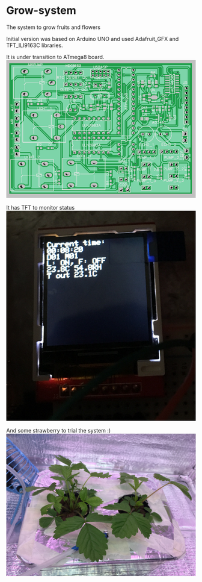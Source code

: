 # Grow-system
The system to grow fruits and flowers

Initial version was based on Arduino UNO and used Adafruit_GFX and TFT_ILI9163C libraries.

It is under transition to ATmega8 board.
<img src="https://github.com/Misha91/Grow-system/blob/master/Pics/PCB.png?raw=true">

It has TFT to monitor status
<img src="https://github.com/Misha91/Grow-system/blob/master/Pics/IMG_9946.JPG?raw=true" style="max-width:100%;">

And some strawberry to trial the system :)
<img src="https://github.com/Misha91/Grow-system/blob/master/Pics/IMG_9947.JPG?raw=true" style="max-width:100%;">
